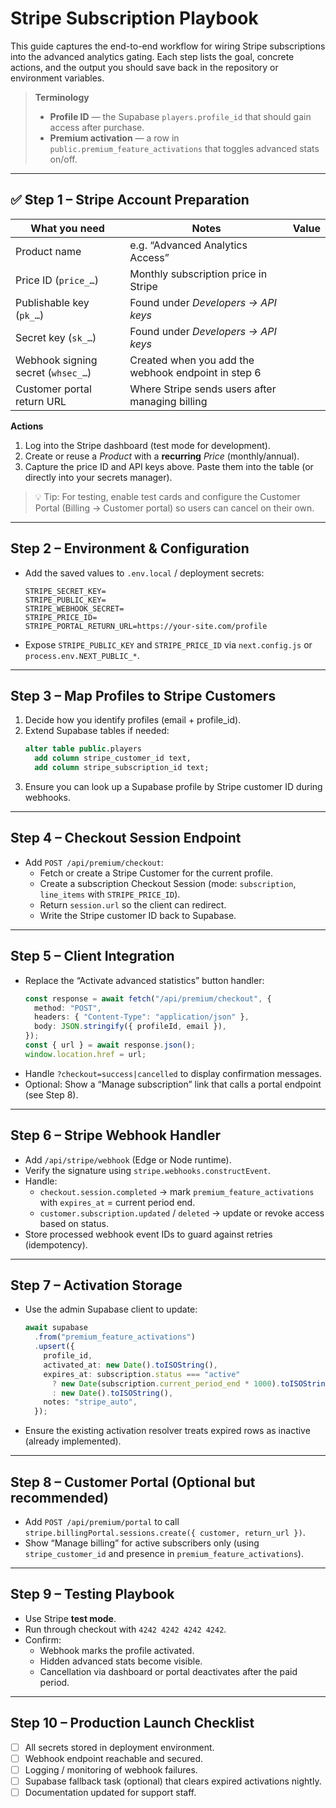 # Stripe Subscription Playbook

This guide captures the end-to-end workflow for wiring Stripe subscriptions into the advanced analytics gating. Each step lists the goal, concrete actions, and the output you should save back in the repository or environment variables.

> **Terminology**
> - **Profile ID** — the Supabase `players.profile_id` that should gain access after purchase.
> - **Premium activation** — a row in `public.premium_feature_activations` that toggles advanced stats on/off.

---

## ✅ Step 1 – Stripe Account Preparation

| What you need | Notes | Value |
|---------------|-------|-------|
| Product name | e.g. “Advanced Analytics Access” | |
| Price ID (`price_…`) | Monthly subscription price in Stripe | |
| Publishable key (`pk_…`) | Found under *Developers → API keys* | |
| Secret key (`sk_…`) | Found under *Developers → API keys* | |
| Webhook signing secret (`whsec_…`) | Created when you add the webhook endpoint in step 6 | |
| Customer portal return URL | Where Stripe sends users after managing billing | |

**Actions**
1. Log into the Stripe dashboard (test mode for development).
2. Create or reuse a *Product* with a **recurring** *Price* (monthly/annual).
3. Capture the price ID and API keys above. Paste them into the table (or directly into your secrets manager).

> 💡 Tip: For testing, enable test cards and configure the Customer Portal (Billing → Customer portal) so users can cancel on their own.

---

## Step 2 – Environment & Configuration

- Add the saved values to `.env.local` / deployment secrets:
  ```
  STRIPE_SECRET_KEY=
  STRIPE_PUBLIC_KEY=
  STRIPE_WEBHOOK_SECRET=
  STRIPE_PRICE_ID=
  STRIPE_PORTAL_RETURN_URL=https://your-site.com/profile
  ```
- Expose `STRIPE_PUBLIC_KEY` and `STRIPE_PRICE_ID` via `next.config.js` or `process.env.NEXT_PUBLIC_*`.

---

## Step 3 – Map Profiles to Stripe Customers

1. Decide how you identify profiles (email + profile_id).
2. Extend Supabase tables if needed:
   ```sql
   alter table public.players
     add column stripe_customer_id text,
     add column stripe_subscription_id text;
   ```
3. Ensure you can look up a Supabase profile by Stripe customer ID during webhooks.

---

## Step 4 – Checkout Session Endpoint

- Add `POST /api/premium/checkout`:
  - Fetch or create a Stripe Customer for the current profile.
  - Create a subscription Checkout Session (mode: `subscription`, `line_items` with `STRIPE_PRICE_ID`).
  - Return `session.url` so the client can redirect.
  - Write the Stripe customer ID back to Supabase.

---

## Step 5 – Client Integration

- Replace the “Activate advanced statistics” button handler:
  ```ts
  const response = await fetch("/api/premium/checkout", {
    method: "POST",
    headers: { "Content-Type": "application/json" },
    body: JSON.stringify({ profileId, email }),
  });
  const { url } = await response.json();
  window.location.href = url;
  ```
- Handle `?checkout=success|cancelled` to display confirmation messages.
- Optional: Show a “Manage subscription” link that calls a portal endpoint (see Step 8).

---

## Step 6 – Stripe Webhook Handler

- Add `/api/stripe/webhook` (Edge or Node runtime).
- Verify the signature using `stripe.webhooks.constructEvent`.
- Handle:
  - `checkout.session.completed` → mark `premium_feature_activations` with `expires_at` = current period end.
  - `customer.subscription.updated` / `deleted` → update or revoke access based on status.
- Store processed webhook event IDs to guard against retries (idempotency).

---

## Step 7 – Activation Storage

- Use the admin Supabase client to update:
  ```ts
  await supabase
    .from("premium_feature_activations")
    .upsert({
      profile_id,
      activated_at: new Date().toISOString(),
      expires_at: subscription.status === "active"
        ? new Date(subscription.current_period_end * 1000).toISOString()
        : new Date().toISOString(),
      notes: "stripe_auto",
    });
  ```
- Ensure the existing activation resolver treats expired rows as inactive (already implemented).

---

## Step 8 – Customer Portal (Optional but recommended)

- Add `POST /api/premium/portal` to call `stripe.billingPortal.sessions.create({ customer, return_url })`.
- Show “Manage billing” for active subscribers only (using `stripe_customer_id` and presence in `premium_feature_activations`).

---

## Step 9 – Testing Playbook

- Use Stripe **test mode**.
- Run through checkout with `4242 4242 4242 4242`.
- Confirm:
  - Webhook marks the profile activated.
  - Hidden advanced stats become visible.
  - Cancellation via dashboard or portal deactivates after the paid period.

---

## Step 10 – Production Launch Checklist

- [ ] All secrets stored in deployment environment.
- [ ] Webhook endpoint reachable and secured.
- [ ] Logging / monitoring of webhook failures.
- [ ] Supabase fallback task (optional) that clears expired activations nightly.
- [ ] Documentation updated for support staff.
